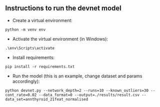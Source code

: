 ## Instructions to run the devnet model

* Create a virtual environment:
```
python -m venv env
```

* Activate the virtual environment (in Windows):
```
.\env\Scripts\activate
```

* Install requirements:
```
pip install -r requirements.txt
```

* Run the model (this is an example, change dataset and params accordingly):
```
python devnet.py --network_depth=2 --runs=10 --known_outliers=30 --cont_rate=0.02 --data_format=0 --output=./results/result.csv --data_set=annthyroid_21feat_normalised
```